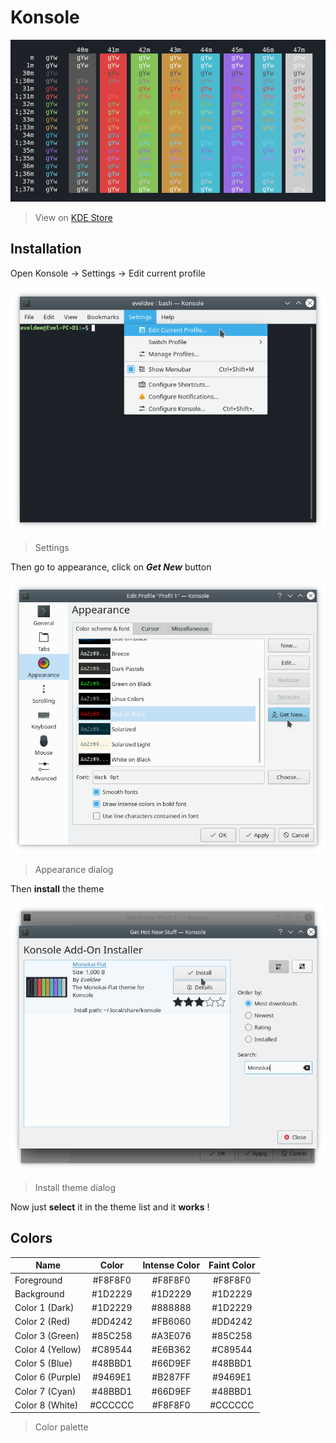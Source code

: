 # Konsole

![Preview](Preview.png)

> View on [KDE Store](https://store.kde.org/p/1244183/)

## Installation

Open Konsole -> Settings -> Edit current profile

![Settings](Settings.png)

> Settings

Then go to appearance, click on ***Get New*** button

![Appearance-Tab](Appearance-Tab.png)

> Appearance dialog

Then **install** the theme

![Install-Tab](Install-Tab.png)

> Install theme dialog

Now just **select** it in the theme list and it **works** !

## Colors

| Name             |  Color  | Intense Color | Faint Color |
| ---------------- | :-----: | :-----------: | :---------: |
| Foreground       | #F8F8F0 |    #F8F8F0    |   #F8F8F0   |
| Background       | #1D2229 |    #1D2229    |   #1D2229   |
| Color 1 (Dark)   | #1D2229 |    #888888    |   #1D2229   |
| Color 2 (Red)    | #DD4242 |    #FB6060    |   #DD4242   |
| Color 3 (Green)  | #85C258 |    #A3E076    |   #85C258   |
| Color 4 (Yellow) | #C89544 |    #E6B362    |   #C89544   |
| Color 5 (Blue)   | #48BBD1 |    #66D9EF    |   #48BBD1   |
| Color 6 (Purple) | #9469E1 |    #B287FF    |   #9469E1   |
| Color 7 (Cyan)   | #48BBD1 |    #66D9EF    |   #48BBD1   |
| Color 8 (White)  | #CCCCCC |    #F8F8F0    |   #CCCCCC   |

> Color palette